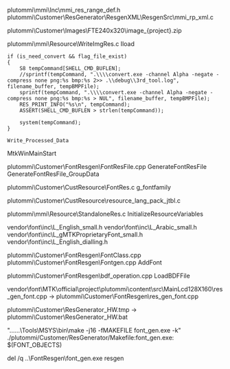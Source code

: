 plutommi\mmi\Inc\mmi_res_range_def.h
plutommi\Customer\ResGenerator\ResgenXML\ResgenSrc\mmi_rp_xml.c

plutommi\Customer\Images\FTE240x320\image_{project}.zip

plutommi\mmi\Resource\WriteImgRes.c
Iload
```
if (is_need_convert && flag_file_exist)
{
    S8 tempCommand[SHELL_CMD_BUFLEN];
    //sprintf(tempCommand, ".\\\\convert.exe -channel Alpha -negate -compress none png:%s bmp:%s 2>> .\\debug\\3rd_tool.log", filename_buffer, tempBMPFile);
    sprintf(tempCommand, ".\\\\convert.exe -channel Alpha -negate -compress none png:%s bmp:%s > NUL", filename_buffer, tempBMPFile);
    RES_PRINT_INFO("%s\n", tempCommand);
    ASSERT(SHELL_CMD_BUFLEN > strlen(tempCommand));

    system(tempCommand);
}

Write_Processed_Data
```

MtkWinMainStart

plutommi\Customer\FontResgen\FontResFile.cpp
GenerateFontResFile
GenerateFontResFile_GroupData

plutommi\Customer\CustResource\FontRes.c
g_fontfamily

plutommi\Customer\CustResource\resource_lang_pack_jtbl.c

plutommi\mmi\Resource\StandaloneRes.c
InitializeResourceVariables

vendor\font\inc\L_English_small.h
vendor\font\inc\L_Arabic_small.h
vendor\font\inc\L_gMTKProprietaryFont_small.h
vendor\font\inc\L_English_dialling.h

plutommi\Customer\FontResgen\FontClass.cpp
plutommi\Customer\FontResgen\Fontgen.cpp
AddFont

plutommi\Customer\FontResgen\bdf_operation.cpp
LoadBDFFile

vendor\font\MTK\official\project\plutommi\content\src\MainLcd128X160\res_gen_font.cpp
->
plutommi\Customer\FontResgen\res_gen_font.cpp

plutommi\Customer\ResGenerator_HW.tmp
->
plutommi\Customer\ResGenerator_HW.bat

"..\..\..\Tools\MSYS\bin\make -j16 -fMAKEFILE font_gen.exe -k"
./plutommi/Customer/ResGenerator/Makefile:font_gen.exe: $(FONT_OBJECTS)

del /q ..\FontResgen\font_gen.exe
resgen
